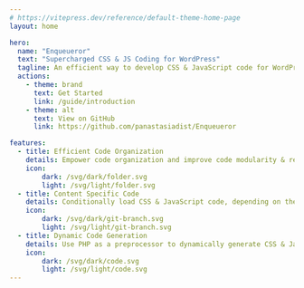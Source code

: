```yaml
---
# https://vitepress.dev/reference/default-theme-home-page
layout: home

hero:
  name: "Enqueueror"
  text: "Supercharged CSS & JS Coding for WordPress"
  tagline: An efficient way to develop CSS & JavaScript code for WordPress.
  actions:
    - theme: brand
      text: Get Started
      link: /guide/introduction
    - theme: alt
      text: View on GitHub
      link: https://github.com/panastasiadist/Enqueueror

features:
  - title: Efficient Code Organization
    details: Empower code organization and improve code modularity & reuse. 
    icon:
        dark: /svg/dark/folder.svg
        light: /svg/light/folder.svg
  - title: Content Specific Code
    details: Conditionally load CSS & JavaScript code, depending on the requested content.
    icon:
        dark: /svg/dark/git-branch.svg
        light: /svg/light/git-branch.svg
  - title: Dynamic Code Generation
    details: Use PHP as a preprocessor to dynamically generate CSS & JavaScript code.
    icon:
        dark: /svg/dark/code.svg
        light: /svg/light/code.svg
---
```


